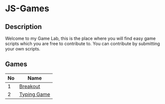# JS-Games

## Description
Welcome to my Game Lab, this is the place where you will find easy game scripts which you are free to contribute to. You can contribute by submitting your own scripts.

## Games
|No|Name|
|---|---|
|1|<a href="https://github.com/baikoo/JS-Games/tree/main/breakout-game">Breakout</a>|
|2|<a href="https://github.com/baikoo/JS-Games/tree/main/typing-game">Typing Game</a>|
